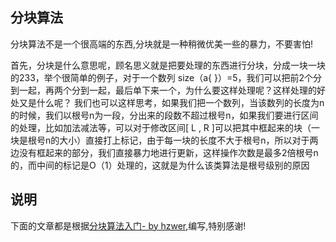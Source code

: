 
## 分块算法

分块算法不是一个很高端的东西,分块就是一种稍微优美一些的暴力，不要害怕!


首先，分块是什么意思呢，顾名思义就是把要处理的东西进行分块，分成一块一块的233，举个很简单的例子，对于一个数列 size（a{ }）=5，我们可以把前2个分到一起，再两个分到一起，最后单下来一个，为什么要这样处理呢？这样处理的好处又是什么呢？ 
我们也可以这样思考，如果我们把一个数列，当该数列的长度为n的时候，我们以根号n为一段，分出来的段数不超过根号n，如果我们要进行区间的处理，比如加法减法等，可以对于修改区间[ L , R ]可以把其中框起来的块（一块是根号n的大小）直接打上标记，由于每一块的长度不大于根号n，所以对于两边没有框起来的部分，我们直接暴力地进行更新，这样操作次数是最多2倍根号n的，而中间的标记是O（1）处理的，这就是为什么该类算法是根号级别的原因

## 说明

下面的文章都是根据[分块算法入门- by hzwer](http://hzwer.com/8053.html),编写,特别感谢!
